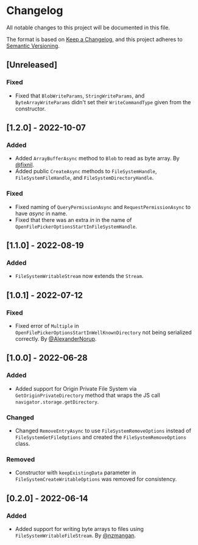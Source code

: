 # Changelog
All notable changes to this project will be documented in this file.

The format is based on [Keep a Changelog](https://keepachangelog.com/en/1.0.0/),
and this project adheres to [Semantic Versioning](https://semver.org/spec/v2.0.0.html).

## [Unreleased]
### Fixed
- Fixed that `BlobWriteParams`, `StringWriteParams`, and `ByteArrayWriteParams` didn't set their `WriteCommandType` given from the constructor.

## [1.2.0] - 2022-10-07
### Added
- Added `ArrayBufferAsync` method to `Blob` to read as byte array. By [@fixnil](https://github.com/fixnil).
- Added public `CreateAsync` methods to `FileSystemHandle`, `FileSystemFileHandle`, and `FileSystemDirectoryHandle`.
### Fixed
- Fixed naming of `QueryPermissionAsync` and `RequestPermissionAsync` to have _async_ in name.
- Fixed that there was an extra _in_ in the name of `OpenFilePickerOptionsStartInFileSystemHandle`.

## [1.1.0] - 2022-08-19
### Added
- `FileSystemWritableStream` now extends the `Stream`.

## [1.0.1] - 2022-07-12
### Fixed
- Fixed error of `Multiple` in `OpenFilePickerOptionsStartInWellKnownDirectory` not being serialized correctly. By [@AlexanderNorup](https://github.com/AlexanderNorup).

## [1.0.0] - 2022-06-28
### Added
- Added support for Origin Private File System via `GetOriginPrivateDirectory` method that wraps the JS call `navigator.storage.getDirectory`.
### Changed
- Changed `RemoveEntryAsync` to use `FileSystemRemoveOptions` instead of `FileSystemGetFileOptions` and created the `FileSystemRemoveOptions` class.
### Removed
- Constructor with `keepExistingData` parameter in `FileSystemCreateWritableOptions` was removed for consistency.

## [0.2.0] - 2022-06-14
### Added
- Added support for writing byte arrays to files using `FileSystemWritableFileStream`. By [@nzmangan](https://github.com/nzmangan).
